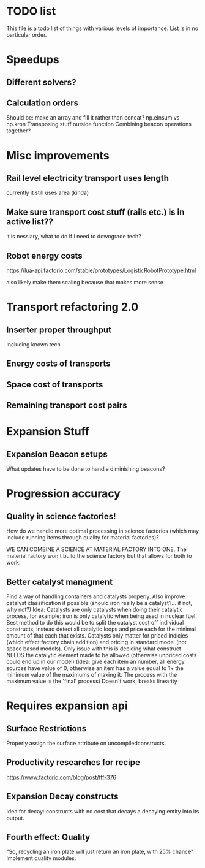 # TODO list

This file is a todo list of things with various levels of importance. List is in no particular order.




# Speedups

## Different solvers?

## Calculation orders

Should be: make an array and fill it rather than concat?
np.einsum vs np.kron
Transposing stuff outside function
Combining beacon operations together?




# Misc improvements

## Rail level electricity transport uses length

currently it still uses area (kinda)

## Make sure transport cost stuff (rails etc.) is in active list??

it is nessiary, what to do if i need to downgrade tech?

## Robot energy costs

https://lua-api.factorio.com/stable/prototypes/LogisticRobotPrototype.html

also likely make them scaling because that makes more sense




# Transport refactoring 2.0

## Inserter proper throughput

Including known tech

## Energy costs of transports

## Space cost of transports

## Remaining transport cost pairs





# Expansion Stuff

## Expansion Beacon setups

What updates have to be done to handle diminishing beacons?



# Progression accuracy

## Quality in science factories!

How do we handle more optimal processing in science factories (which may include running items through quality for material factories)?

WE CAN COMBINE A SCIENCE AT MATERIAL FACTORY INTO ONE. The material factory won't build the science factory but that allows for both to work.

## Better catalyst managment

Find a way of handling containers and catalysts properly. Also improve catalyst classification if possible (should iron really be a catalyst?... if not, why not?)
Idea: Catalysts are only catalysts when doing their catalytic process, for example: iron is only catalytic when being used in nuclear fuel. Best method to do this would be to split the catalyst cost off individual constructs, instead detect all catalytic loops and price each for the minimal amount of that each that exists. Catalysts only matter for priced indicies (which effect factory chain addition) and pricing in standard model (not space based models).
Only issue with this is deciding what construct NEEDS the catalytic element made to be allowed (otherwise unpriced costs could end up in our model) (idea: give each item an number, all energy sources have value of 0, otherwise an item has a value equal to 1+ the minimum value of the maximums of making it. The process with the maximum value is the 'final' process)
Doesn't work, breaks linearity




# Requires expansion api

## Surface Restrictions

Properly assign the surface attribute on uncompiledconstructs.

## Productivity researches for recipe

https://www.factorio.com/blog/post/fff-376

## Expansion Decay constructs

Idea for decay: constructs with no cost that decays a decaying entity into its output.

## Fourth effect: Quality

"So, recycling an iron plate will just return an iron plate, with 25% chance"
Implement quality modules.